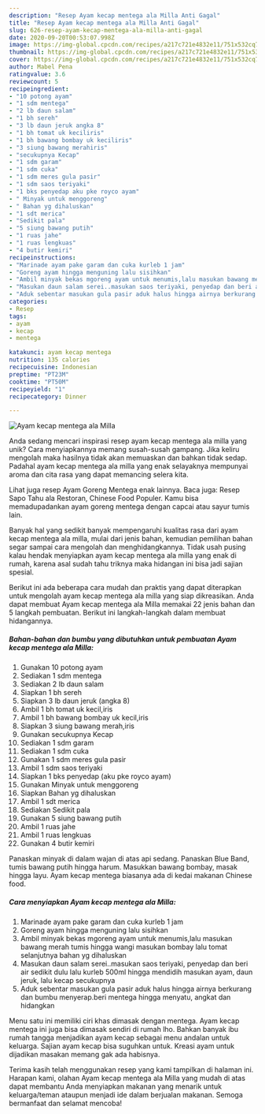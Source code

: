 ```yaml
---
description: "Resep Ayam kecap mentega ala Milla Anti Gagal"
title: "Resep Ayam kecap mentega ala Milla Anti Gagal"
slug: 626-resep-ayam-kecap-mentega-ala-milla-anti-gagal
date: 2020-09-20T00:53:07.998Z
image: https://img-global.cpcdn.com/recipes/a217c721e4832e11/751x532cq70/ayam-kecap-mentega-ala-milla-foto-resep-utama.jpg
thumbnail: https://img-global.cpcdn.com/recipes/a217c721e4832e11/751x532cq70/ayam-kecap-mentega-ala-milla-foto-resep-utama.jpg
cover: https://img-global.cpcdn.com/recipes/a217c721e4832e11/751x532cq70/ayam-kecap-mentega-ala-milla-foto-resep-utama.jpg
author: Mabel Pena
ratingvalue: 3.6
reviewcount: 5
recipeingredient:
- "10 potong ayam"
- "1 sdm mentega"
- "2 lb daun salam"
- "1 bh sereh"
- "3 lb daun jeruk angka 8"
- "1 bh tomat uk keciliris"
- "1 bh bawang bombay uk keciliris"
- "3 siung bawang merahiris"
- "secukupnya Kecap"
- "1 sdm garam"
- "1 sdm cuka"
- "1 sdm meres gula pasir"
- "1 sdm saos teriyaki"
- "1 bks penyedap aku pke royco ayam"
- " Minyak untuk menggoreng"
- " Bahan yg dihaluskan"
- "1 sdt merica"
- "Sedikit pala"
- "5 siung bawang putih"
- "1 ruas jahe"
- "1 ruas lengkuas"
- "4 butir kemiri"
recipeinstructions:
- "Marinade ayam pake garam dan cuka kurleb 1 jam"
- "Goreng ayam hingga menguning lalu sisihkan"
- "Ambil minyak bekas mgoreng ayam untuk menumis,lalu masukan bawang merah tumis hingga wangi masukan bombay lalu tomat selanjutnya bahan yg dihaluskan"
- "Masukan daun salam serei..masukan saos teriyaki, penyedap dan beri air sedikit dulu lalu kurleb 500ml hingga mendidih masukan ayam, daun jeruk, lalu kecap secukupnya"
- "Aduk sebentar masukan gula pasir aduk halus hingga airnya berkurang dan bumbu menyerap.beri mentega hingga menyatu, angkat dan hidangkan"
categories:
- Resep
tags:
- ayam
- kecap
- mentega

katakunci: ayam kecap mentega 
nutrition: 135 calories
recipecuisine: Indonesian
preptime: "PT23M"
cooktime: "PT50M"
recipeyield: "1"
recipecategory: Dinner

---
```



![Ayam kecap mentega ala Milla](https://img-global.cpcdn.com/recipes/a217c721e4832e11/751x532cq70/ayam-kecap-mentega-ala-milla-foto-resep-utama.jpg)

Anda sedang mencari inspirasi resep ayam kecap mentega ala milla yang unik? Cara menyiapkannya memang susah-susah gampang. Jika keliru mengolah maka hasilnya tidak akan memuaskan dan bahkan tidak sedap. Padahal ayam kecap mentega ala milla yang enak selayaknya mempunyai aroma dan cita rasa yang dapat memancing selera kita.

Lihat juga resep Ayam Goreng Mentega enak lainnya. Baca juga: Resep Sapo Tahu ala Restoran, Chinese Food Populer. Kamu bisa memadupadankan ayam goreng mentega dengan capcai atau sayur tumis lain.

Banyak hal yang sedikit banyak mempengaruhi kualitas rasa dari ayam kecap mentega ala milla, mulai dari jenis bahan, kemudian pemilihan bahan segar sampai cara mengolah dan menghidangkannya. Tidak usah pusing kalau hendak menyiapkan ayam kecap mentega ala milla yang enak di rumah, karena asal sudah tahu triknya maka hidangan ini bisa jadi sajian spesial.


Berikut ini ada beberapa cara mudah dan praktis yang dapat diterapkan untuk mengolah ayam kecap mentega ala milla yang siap dikreasikan. Anda dapat membuat Ayam kecap mentega ala Milla memakai 22 jenis bahan dan 5 langkah pembuatan. Berikut ini langkah-langkah dalam membuat hidangannya.

<!--inarticleads1-->

##### Bahan-bahan dan bumbu yang dibutuhkan untuk pembuatan Ayam kecap mentega ala Milla:

1. Gunakan 10 potong ayam
1. Sediakan 1 sdm mentega
1. Sediakan 2 lb daun salam
1. Siapkan 1 bh sereh
1. Siapkan 3 lb daun jeruk (angka 8)
1. Ambil 1 bh tomat uk kecil,iris
1. Ambil 1 bh bawang bombay uk kecil,iris
1. Siapkan 3 siung bawang merah,iris
1. Gunakan secukupnya Kecap
1. Sediakan 1 sdm garam
1. Sediakan 1 sdm cuka
1. Gunakan 1 sdm meres gula pasir
1. Ambil 1 sdm saos teriyaki
1. Siapkan 1 bks penyedap (aku pke royco ayam)
1. Gunakan  Minyak untuk menggoreng
1. Siapkan  Bahan yg dihaluskan
1. Ambil 1 sdt merica
1. Sediakan Sedikit pala
1. Gunakan 5 siung bawang putih
1. Ambil 1 ruas jahe
1. Ambil 1 ruas lengkuas
1. Gunakan 4 butir kemiri


Panaskan minyak di dalam wajan di atas api sedang. Panaskan Blue Band, tumis bawang putih hingga harum. Masukkan bawang bombay, masak hingga layu. Ayam kecap mentega biasanya ada di kedai makanan Chinese food. 

<!--inarticleads2-->

##### Cara menyiapkan Ayam kecap mentega ala Milla:

1. Marinade ayam pake garam dan cuka kurleb 1 jam
1. Goreng ayam hingga menguning lalu sisihkan
1. Ambil minyak bekas mgoreng ayam untuk menumis,lalu masukan bawang merah tumis hingga wangi masukan bombay lalu tomat selanjutnya bahan yg dihaluskan
1. Masukan daun salam serei..masukan saos teriyaki, penyedap dan beri air sedikit dulu lalu kurleb 500ml hingga mendidih masukan ayam, daun jeruk, lalu kecap secukupnya
1. Aduk sebentar masukan gula pasir aduk halus hingga airnya berkurang dan bumbu menyerap.beri mentega hingga menyatu, angkat dan hidangkan


Menu satu ini memiliki ciri khas dimasak dengan mentega. Ayam kecap mentega ini juga bisa dimasak sendiri di rumah lho. Bahkan banyak ibu rumah tangga menjadikan ayam kecap sebagai menu andalan untuk keluarga. Sajian ayam kecap bisa suguhkan untuk. Kreasi ayam untuk dijadikan masakan memang gak ada habisnya. 

Terima kasih telah menggunakan resep yang kami tampilkan di halaman ini. Harapan kami, olahan Ayam kecap mentega ala Milla yang mudah di atas dapat membantu Anda menyiapkan makanan yang menarik untuk keluarga/teman ataupun menjadi ide dalam berjualan makanan. Semoga bermanfaat dan selamat mencoba!
